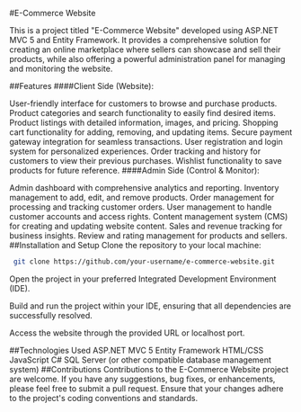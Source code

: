 #E-Commerce Website

This is a project titled "E-Commerce Website" developed using ASP.NET MVC 5 and Entity Framework. It provides a comprehensive solution for creating an online marketplace where sellers can showcase and sell their products, while also offering a powerful administration panel for managing and monitoring the website.

##Features
####Client Side (Website):

User-friendly interface for customers to browse and purchase products.
Product categories and search functionality to easily find desired items.
Product listings with detailed information, images, and pricing.
Shopping cart functionality for adding, removing, and updating items.
Secure payment gateway integration for seamless transactions.
User registration and login system for personalized experiences.
Order tracking and history for customers to view their previous purchases.
Wishlist functionality to save products for future reference.
####Admin Side (Control & Monitor):

Admin dashboard with comprehensive analytics and reporting.
Inventory management to add, edit, and remove products.
Order management for processing and tracking customer orders.
User management to handle customer accounts and access rights.
Content management system (CMS) for creating and updating website content.
Sales and revenue tracking for business insights.
Review and rating management for products and sellers.
##Installation and Setup
Clone the repository to your local machine:
   ```bash
    git clone https://github.com/your-username/e-commerce-website.git
   ```
Open the project in your preferred Integrated Development Environment (IDE).

Build and run the project within your IDE, ensuring that all dependencies are successfully resolved.

Access the website through the provided URL or localhost port.

##Technologies Used
ASP.NET MVC 5
Entity Framework
HTML/CSS
JavaScript
C#
SQL Server (or other compatible database management system)
##Contributions
Contributions to the E-Commerce Website project are welcome. If you have any suggestions, bug fixes, or enhancements, please feel free to submit a pull request. Ensure that your changes adhere to the project's coding conventions and standards.
